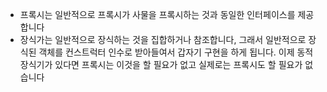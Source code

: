 * 프록시는 일반적으로 프록시가 사물을 프록시하는 것과 동일한 인터페이스를 제공합니다
* 장식가는 일반적으로 장식하는 것을 집합하거나 참조합니다, 그래서 일반적으로 장식된 객체를 컨스트럭터 인수로 받아들여서 갑자기 구현을 하게 됩니다. 이제 동적 장식기가 있다면 프록시는 이것을 할 필요가 없고 실제로는 프록시도 할 필요가 없습니다